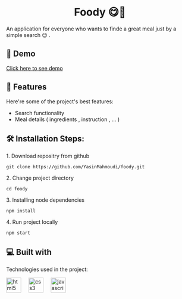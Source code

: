 <h1 align="center" id="title">  Foody 😋🍴 </h1>

<p id="description"> An application for everyone who wants to finde a great meal just by a simple search 😉 .</p>

<h2>🚀 Demo</h2>

[Click here to see demo](https://foody-meal.vercel.app/)
    
<h2>🧐 Features</h2>

Here're some of the project's best features:

*   Search functionality  
*   Meal details ( ingredients , instruction , ... )

<h2>🛠️ Installation Steps:</h2>

<p>1. Download repositry from github</p>

```
git clone https://github.com/YasinMahmoudi/foody.git
```

<p>2. Change project directory</p>

```
cd foody
```

<p>3. Installing node dependencies</p>

```
npm install
```

<p>4. Run project locally</p>

```
npm start
```

  
  
<h2>💻 Built with</h2>

Technologies used in the project:

<div align="left">
  <img src="https://skillicons.dev/icons?i=html" height="40" alt="html5 logo"  />
  <img width="12" />
  <img src="https://skillicons.dev/icons?i=css" height="40" alt="css3 logo"  />
  <img width="12" />
  <img src="https://skillicons.dev/icons?i=js" height="40" alt="javascript logo"  />
</div>
